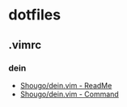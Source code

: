 # dotfiles

## .vimrc
### dein
- [Shougo/dein.vim - ReadMe](https://github.com/Shougo/dein.vim)
- [Shougo/dein.vim - Command](https://github.com/Shougo/dein.vim/blob/master/doc/dein.txt)
